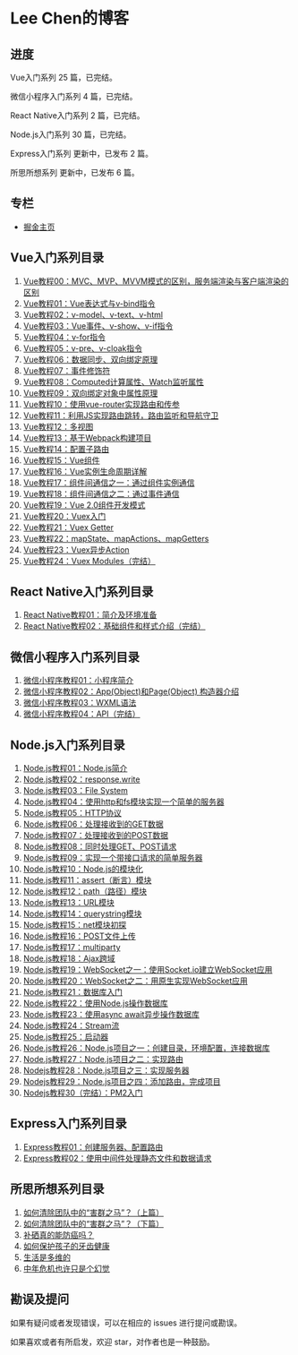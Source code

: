 # Lee Chen的博客

## 进度

Vue入门系列 25 篇，已完结。

微信小程序入门系列 4 篇，已完结。

React Native入门系列 2 篇，已完结。

Node.js入门系列 30 篇，已完结。

Express入门系列 更新中，已发布 2 篇。

所思所想系列 更新中，已发布 6 篇。

## 专栏

* [掘金主页](https://juejin.im/user/57c60e8d8ac24700635a02a7/posts)

## Vue入门系列目录

1. [Vue教程00：MVC、MVP、MVVM模式的区别，服务端渲染与客户端渲染的区别](https://github.com/chencl1986/Blog/issues/1)
2. [Vue教程01：Vue表达式与v-bind指令](https://github.com/chencl1986/Blog/issues/2)
3. [Vue教程02：v-model、v-text、v-html](https://github.com/chencl1986/Blog/issues/3)
4. [Vue教程03：Vue事件、v-show、v-if指令](https://github.com/chencl1986/Blog/issues/4)
5. [Vue教程04：v-for指令](https://github.com/chencl1986/Blog/issues/5)
6. [Vue教程05：v-pre、v-cloak指令](https://github.com/chencl1986/Blog/issues/6)
7. [Vue教程06：数据同步、双向绑定原理](https://github.com/chencl1986/Blog/issues/7)
8. [Vue教程07：事件修饰符](https://github.com/chencl1986/Blog/issues/8)
9. [Vue教程08：Computed计算属性、Watch监听属性](https://github.com/chencl1986/Blog/issues/9)
10. [Vue教程09：双向绑定对象中属性原理](https://github.com/chencl1986/Blog/issues/10)
11. [Vue教程10：使用vue-router实现路由和传参](https://github.com/chencl1986/Blog/issues/11)
12. [Vue教程11：利用JS实现路由跳转，路由监听和导航守卫](https://github.com/chencl1986/Blog/issues/12)
13. [Vue教程12：多视图](https://github.com/chencl1986/Blog/issues/13)
14. [Vue教程13：基于Webpack构建项目](https://github.com/chencl1986/Blog/issues/14)
15. [Vue教程14：配置子路由](https://github.com/chencl1986/Blog/issues/15)
16. [Vue教程15：Vue组件](https://github.com/chencl1986/Blog/issues/16)
17. [Vue教程16：Vue实例生命周期详解](https://github.com/chencl1986/Blog/issues/17)
18. [Vue教程17：组件间通信之一：通过组件实例通信](https://github.com/chencl1986/Blog/issues/18)
19. [Vue教程18：组件间通信之二：通过事件通信](https://github.com/chencl1986/Blog/issues/19)
20. [Vue教程19：Vue 2.0组件开发模式](https://github.com/chencl1986/Blog/issues/20)
21. [Vue教程20：Vuex入门](https://github.com/chencl1986/Blog/issues/21)
22. [Vue教程21：Vuex Getter](https://github.com/chencl1986/Blog/issues/22)
23. [Vue教程22：mapState、mapActions、mapGetters](https://github.com/chencl1986/Blog/issues/23)
24. [Vue教程23：Vuex异步Action](https://github.com/chencl1986/Blog/issues/24)
25. [Vue教程24：Vuex Modules（完结）](https://github.com/chencl1986/Blog/issues/25)

## React Native入门系列目录

1. [React Native教程01：简介及环境准备](https://github.com/chencl1986/Blog/issues/26)
2. [React Native教程02：基础组件和样式介绍（完结）](https://github.com/chencl1986/Blog/issues/27)

## 微信小程序入门系列目录

1. [微信小程序教程01：小程序简介](https://github.com/chencl1986/Blog/issues/28)
2. [微信小程序教程02：App(Object)和Page(Object) 构造器介绍](https://github.com/chencl1986/Blog/issues/29)
3. [微信小程序教程03：WXML语法](https://github.com/chencl1986/Blog/issues/30)
4. [微信小程序教程04：API（完结）](https://github.com/chencl1986/Blog/issues/31)

## Node.js入门系列目录

1. [Node.js教程01：Node.js简介](https://github.com/chencl1986/Blog/issues/32)
2. [Node.js教程02：response.write](https://github.com/chencl1986/Blog/issues/33)
3. [Node.js教程03：File System](https://github.com/chencl1986/Blog/issues/34)
4. [Node.js教程04：使用http和fs模块实现一个简单的服务器](https://github.com/chencl1986/Blog/issues/35)
5. [Node.js教程05：HTTP协议](https://github.com/chencl1986/Blog/issues/36)
6. [Node.js教程06：处理接收到的GET数据](https://github.com/chencl1986/Blog/issues/37)
7. [Node.js教程07：处理接收到的POST数据](https://github.com/chencl1986/Blog/issues/38)
8. [Node.js教程08：同时处理GET、POST请求](https://github.com/chencl1986/Blog/issues/39)
9. [Node.js教程09：实现一个带接口请求的简单服务器](https://github.com/chencl1986/Blog/issues/40)
10. [Node.js教程10：Node.js的模块化](https://github.com/chencl1986/Blog/issues/41)
11. [Node.js教程11：assert（断言）模块](https://github.com/chencl1986/Blog/issues/42)
12. [Node.js教程12：path（路径）模块](https://github.com/chencl1986/Blog/issues/43)
13. [Node.js教程13：URL模块](https://github.com/chencl1986/Blog/issues/44)
14. [Node.js教程14：querystring模块](https://github.com/chencl1986/Blog/issues/45)
15. [Node.js教程15：net模块初探](https://github.com/chencl1986/Blog/issues/46)
16. [Node.js教程16：POST文件上传](https://github.com/chencl1986/Blog/issues/47)
17. [Node.js教程17：multiparty](https://github.com/chencl1986/Blog/issues/48)
18. [Node.js教程18：Ajax跨域](https://github.com/chencl1986/Blog/issues/49)
19. [Node.js教程19：WebSocket之一：使用Socket.io建立WebSocket应用](https://github.com/chencl1986/Blog/issues/50)
20. [Node.js教程20：WebSocket之二：用原生实现WebSocket应用](https://github.com/chencl1986/Blog/issues/51)
21. [Node.js教程21：数据库入门](https://github.com/chencl1986/Blog/issues/52)
22. [Node.js教程22：使用Node.js操作数据库](https://github.com/chencl1986/Blog/issues/53)
23. [Node.js教程23：使用async await异步操作数据库](https://github.com/chencl1986/Blog/issues/54)
24. [Node.js教程24：Stream流](https://github.com/chencl1986/Blog/issues/55)
25. [Node.js教程25：启动器](https://github.com/chencl1986/Blog/issues/56)
26. [Node.js教程26：Node.js项目之一：创建目录，环境配置，连接数据库](https://github.com/chencl1986/Blog/issues/59)
27. [Node.js教程27：Node.js项目之二：实现路由](https://github.com/chencl1986/Blog/issues/60)
28. [Nodejs教程28：Node.js项目之三：实现服务器](https://github.com/chencl1986/Blog/issues/61)
29. [Nodejs教程29：Node.js项目之四：添加路由，完成项目](https://github.com/chencl1986/Blog/issues/62)
30. [Nodejs教程30（完结）：PM2入门](https://github.com/chencl1986/Blog/issues/64)

## Express入门系列目录

1. [Express教程01：创建服务器、配置路由](https://github.com/chencl1986/Blog/issues/68)
2. [Express教程02：使用中间件处理静态文件和数据请求](https://github.com/chencl1986/Blog/issues/69)

## 所思所想系列目录

1. [如何清除团队中的“害群之马”？（上篇）](https://github.com/chencl1986/Blog/issues/57)
2. [如何清除团队中的“害群之马”？（下篇）](https://github.com/chencl1986/Blog/issues/58)
3. [补硒真的能防癌吗？](https://github.com/chencl1986/Blog/issues/63)
4. [如何保护孩子的牙齿健康](https://github.com/chencl1986/Blog/issues/65)
5. [生活是多维的](https://github.com/chencl1986/Blog/issues/66)
6. [中年危机也许只是个幻觉](https://github.com/chencl1986/Blog/issues/67)

## 勘误及提问

如果有疑问或者发现错误，可以在相应的 issues 进行提问或勘误。

如果喜欢或者有所启发，欢迎 star，对作者也是一种鼓励。
